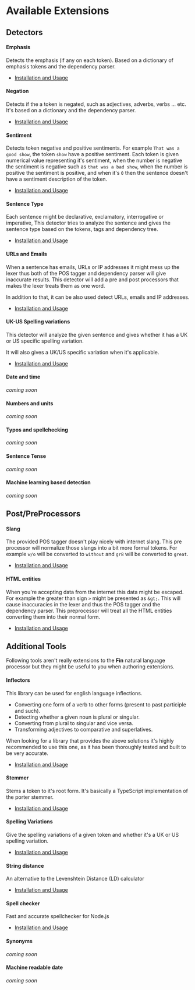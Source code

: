 # Available Extensions

## Detectors

#### Emphasis
Detects the emphasis (if any on each token). Based on a dictionary of emphasis tokens and the dependency parser.

- [Installation and Usage](https://github.com/FinNLP/fin-emphasis)


#### Negation
Detects if the a token is negated, such as adjectives, adverbs, verbs ... etc. It's based on a dictionary and the dependency parser.

- [Installation and Usage](https://github.com/FinNLP/fin-negation)


#### Sentiment

Detects token negative and positive sentiments. For example `That was a good show`, the token `show` have a positive sentiment. Each token is given numerical value representing it's sentiment, when the number is negative the sentiment is negative such as `that was a bad show`, when the number is positive the sentiment is positive, and when it's `0` then the sentence doesn't have a sentiment description of the token.

- [Installation and Usage](https://github.com/FinNLP/fin-sentiment)

#### Sentence Type

Each sentence might be declarative, exclamatory, interrogative or imperative, This detector tries to analyze the sentence and gives the sentence type based on the tokens, tags and dependency tree.

- [Installation and Usage](https://github.com/FinNLP/fin-sentence-type)

#### URLs and Emails

When a sentence has emails, URLs or IP addresses it might mess up the lexer thus both of the POS tagger and dependency parser will give inaccurate results. This detector will add a pre and post processors that makes the lexer treats them as one word.

In addition to that, it can be also used detect URLs, emails and IP addresses.

- [Installation and Usage](https://github.com/FinNLP/fin-urls)

#### UK-US Spelling variations

This detector will analyze the given sentence and gives whether it has a UK or US specific spelling variation.

It will also gives a UK/US specific variation when it's applicable.

- [Installation and Usage](https://github.com/FinNLP/fin-ukus)

#### Date and time
_coming soon_
#### Numbers and units
_coming soon_
#### Typos and spellchecking
_coming soon_
#### Sentence Tense
_coming soon_
#### Machine learning based detection
_coming soon_



## Post/PreProcessors

#### Slang

The provided POS tagger doesn't play nicely with internet slang. This pre processor will normalize those slangs into a bit more formal tokens. For example `w/o` will be converted to `without` and `gr8` will be converted to `great`.

- [Installation and Usage](https://github.com/FinNLP/fin-slang)

#### HTML entities

When you're accepting data from the internet this data might be escaped. For example the greater than sign `>` might be presented as `&gt;`. This will cause inaccuracies in the lexer and thus the POS tagger and the dependency parser. This preprocessor will treat all the HTML entities converting them into their normal form.

- [Installation and Usage](https://github.com/FinNLP/fin-html-entities)


## Additional Tools

Following tools aren't really extensions to the __Fin__ natural language processor but they might be useful to you when authoring extensions.

#### Inflectors

This library can be used for english language inflections.

- Converting one form of a verb to other forms (present to past participle and such).
- Detecting whether a given noun is plural or singular.
- Converting from plural to singular and vice versa.
- Transforming adjectives to comparative and superlatives.

When looking for a library that provides the above solutions it's highly recommended to use this one, as it has been thoroughly tested and built to be very accurate.

- [Installation and Usage](https://github.com/finnlp/en-inflectors)


#### Stemmer

Stems a token to it's root form. It's basically a TypeScript implementation of the porter stemmer.

- [Installation and Usage](https://github.com/FinNLP/en-stemmer)


#### Spelling Variations

Give the spelling variations of a given token and whether it's a UK or US spelling variation.

- [Installation and Usage](https://github.com/FinNLP/strdistance)

#### String distance

An alternative to the Levenshtein Distance (LD) calculator

- [Installation and Usage](https://github.com/finnlp/strdistance)

#### Spell checker

Fast and accurate spellchecker for Node.js

- [Installation and Usage](https://github.com/alexcorvi/spelt)


#### Synonyms
_coming soon_

#### Machine readable date
_coming soon_





